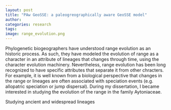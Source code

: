 ```yaml
---
layout: post
title: "PAw GeoSSE: a paleogreographically aware GeoSSE model"
author: 
categories: research
tags: 
image: range_evolution.png
---
```


Phylogenetic biogeographers have understood range evolution as an historic process. As such, they have modeled the evolution of range as a character in an attribute of lineages that changes through time, using the character evolution machinery. Nevertheless, range evolution has been long recognized to have specific attributes that separate it from other chracters. For example, it is well known from a biological perspective that changes in the range or lineages are often associated with speciation events (e.g. allopatric speciation or jump dispersal). During my dissertation, I became interested in studying the evolution of the range in the family Aytoniaceae. 

Studying ancient and widespread lineages
